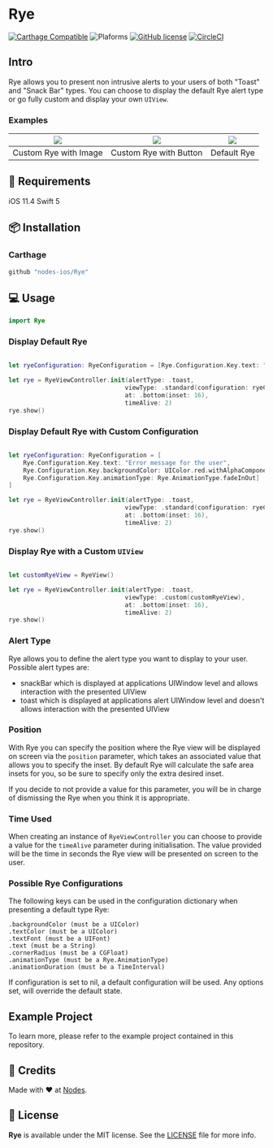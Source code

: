 # Rye

[![Carthage Compatible](https://img.shields.io/badge/carthage-compatible-4BC51D.svg?style=flat)](https://github.com/Carthage/Carthage)
![Plaforms](https://img.shields.io/badge/platforms-iOS%20-lightgrey.svg)
[![GitHub license](https://img.shields.io/badge/license-MIT-blue.svg)](https://github.com/nodes-ios/Rye/blob/master/LICENSE)
[![CircleCI](https://circleci.com/gh/nodes-ios/Rye.svg?style=shield)](https://circleci.com/gh/nodes-ios/Rye)

## Intro

Rye allows you to present non intrusive alerts to your users of both "Toast" and "Snack Bar" types.
You can choose to display the default Rye alert type or go fully custom and display your own `UIView`.

### Examples


| ![](ExampleImages/example1.png) | ![](ExampleImages/example2.png)  | ![](ExampleImages/example3.png)  |
|----------------|---|---|
|      <center>Custom Rye with Image</center>      |  <center>Custom Rye with Button</center>  |  <center>Default Rye</center> |

## 📝 Requirements

iOS 11.4
Swift 5

## 📦 Installation 

### Carthage
~~~bash
github "nodes-ios/Rye"
~~~

## 💻 Usage

```swift
import Rye
```

### Display Default Rye

```swift

let ryeConfiguration: RyeConfiguration = [Rye.Configuration.Key.text: "Message for the user"]

let rye = RyeViewController.init(alertType: .toast,
                                viewType: .standard(configuration: ryeConfiguration),
                                at: .bottom(inset: 16),
                                timeAlive: 2)
rye.show()

```

### Display Default Rye with Custom Configuration

```swift

let ryeConfiguration: RyeConfiguration = [
    Rye.Configuration.Key.text: "Error message for the user",
    Rye.Configuration.Key.backgroundColor: UIColor.red.withAlphaComponent(0.4),
    Rye.Configuration.Key.animationType: Rye.AnimationType.fadeInOut]
]

let rye = RyeViewController.init(alertType: .toast,
                                viewType: .standard(configuration: ryeConfiguration),
                                at: .bottom(inset: 16),
                                timeAlive: 2)
rye.show()

```

### Display Rye with a Custom `UIView`

```swift

let customRyeView = RyeView()

let rye = RyeViewController.init(alertType: .toast,
                                viewType: .custom(customRyeView),
                                at: .bottom(inset: 16),
                                timeAlive: 2)
rye.show()

```

### Alert Type

Rye allows you to define the alert type you want to display to your user. Possible alert types are:

- snackBar which is displayed at applications UIWindow level and allows interaction with the presented UIView
- toast which is displayed at applications alert UIWindow level and doesn't allows interaction with the presented UIView

###  Position

With Rye you can specify the position where the Rye view will be displayed on screen via the `position` parameter, which takes an associated value that allows you to specify the inset.
By default Rye will calculate the safe area insets for you, so be sure to specify only the extra desired inset.

If you decide to not provide a value for this parameter, you will be in charge of dismissing the Rye when you think it is appropriate.

### Time Used

When creating an instance of  `RyeViewController` you can choose to provide a value for  the `timeAlive` parameter during initialisation. The value provided will be the time in seconds the Rye view will be presented on screen to the user.

### Possible Rye Configurations

The following keys can be used in the configuration dictionary when presenting a default type Rye:

    .backgroundColor (must be a UIColor)
    .textColor (must be a UIColor)
    .textFont (must be a UIFont)
    .text (must be a String)
    .cornerRadius (must be a CGFloat)
    .animationType (must be a Rye.AnimationType)
    .animationDuration (must be a TimeInterval)

If configuration is set to nil, a default configuration will be used. Any options set, will override the default state.

## Example Project
To learn more, please refer to the example project contained in this repository.

## 👥 Credits
Made with ❤️ at [Nodes](http://nodesagency.com).

## 📄 License
**Rye** is available under the MIT license. See the [LICENSE](https://github.com/nodes-ios/Rye/blob/master/LICENSE) file for more info.
